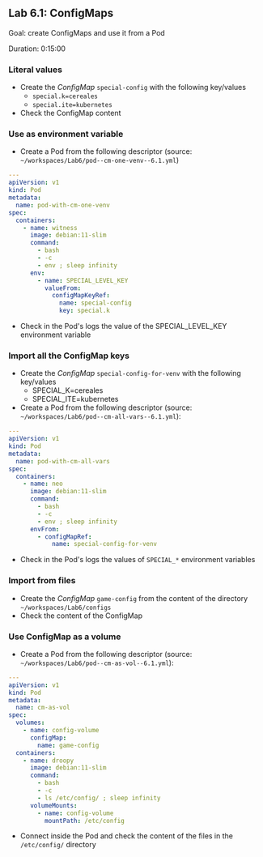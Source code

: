 
## Lab 6.1: ConfigMaps

Goal: create ConfigMaps and use it from a Pod

Duration: 0:15:00

### Literal values

- Create the _ConfigMap_ `special-config` with the following key/values
  - `special.k=cereales`
  - `special.ite=kubernetes`
- Check the ConfigMap content

### Use as environment variable

- Create a Pod from the following descriptor (source: `~/workspaces/Lab6/pod--cm-one-venv--6.1.yml`)

```yaml
---
apiVersion: v1
kind: Pod
metadata:
  name: pod-with-cm-one-venv
spec:
  containers:
    - name: witness
      image: debian:11-slim
      command:
        - bash
        - -c
        - env ; sleep infinity
      env:
        - name: SPECIAL_LEVEL_KEY
          valueFrom:
            configMapKeyRef:
              name: special-config
              key: special.k
```

- Check in the Pod's logs the value of the SPECIAL_LEVEL_KEY environment variable

### Import all the ConfigMap keys

- Create the _ConfigMap_ `special-config-for-venv` with the following key/values
  - SPECIAL_K=cereales
  - SPECIAL_ITE=kubernetes
- Create a Pod from the following descriptor (source: `~/workspaces/Lab6/pod--cm-all-vars--6.1.yml`):

```yaml
---
apiVersion: v1
kind: Pod
metadata:
  name: pod-with-cm-all-vars
spec:
  containers:
    - name: neo
      image: debian:11-slim
      command:
        - bash
        - -c
        - env ; sleep infinity
      envFrom:
        - configMapRef:
            name: special-config-for-venv
```

- Check in the Pod's logs the values of `SPECIAL_*` environment variables

### Import from files

- Create the _ConfigMap_ `game-config` from the content of the directory `~/workspaces/Lab6/configs`
- Check the content of the ConfigMap

### Use ConfigMap as a volume

- Create a Pod from the following descriptor (source: `~/workspaces/Lab6/pod--cm-as-vol--6.1.yml`):

```yaml
---
apiVersion: v1
kind: Pod
metadata:
  name: cm-as-vol
spec:
  volumes:
    - name: config-volume
      configMap:
        name: game-config
  containers:
    - name: droopy
      image: debian:11-slim
      command:
        - bash
        - -c
        - ls /etc/config/ ; sleep infinity
      volumeMounts:
        - name: config-volume
          mountPath: /etc/config
```

- Connect inside the Pod and check the content of the files in the `/etc/config/` directory


<div class="pb"></div>
